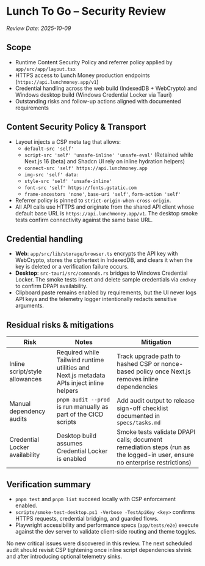 # Lunch To Go – Security Review

_Review Date: 2025-10-09_

## Scope

- Runtime Content Security Policy and referrer policy applied by `app/src/app/layout.tsx`
- HTTPS access to Lunch Money production endpoints (`https://api.lunchmoney.app/v1`)
- Credential handling across the web build (IndexedDB + WebCrypto) and Windows desktop build (Windows Credential Locker via Tauri)
- Outstanding risks and follow-up actions aligned with documented requirements

## Content Security Policy & Transport

- Layout injects a CSP meta tag that allows:
  - `default-src 'self'`
  - `script-src 'self' 'unsafe-inline' 'unsafe-eval'` (Retained while Next.js 16 (beta) and Shadcn UI rely on inline hydration helpers)
  - `connect-src 'self' https://api.lunchmoney.app`
  - `img-src 'self' data:`
  - `style-src 'self' 'unsafe-inline'`
  - `font-src 'self' https://fonts.gstatic.com`
  - `frame-ancestors 'none'`, `base-uri 'self'`, `form-action 'self'`
- Referrer policy is pinned to `strict-origin-when-cross-origin`.
- All API calls use HTTPS and originate from the shared API client whose default
  base URL is `https://api.lunchmoney.app/v1`. The desktop smoke tests confirm
  connectivity against the same base URL.

## Credential handling

- **Web**: `app/src/lib/storage/browser.ts` encrypts the API key with WebCrypto,
  stores the ciphertext in IndexedDB, and clears it when the key is deleted or a
  verification failure occurs.
- **Desktop**: `src-tauri/src/commands.rs` bridges to Windows Credential Locker.
  The smoke tests insert and delete sample credentials via `cmdkey` to confirm
  DPAPI availability.
- Clipboard paste remains enabled by requirements, but the UI never logs API
  keys and the telemetry logger intentionally redacts sensitive arguments.

## Residual risks & mitigations

| Risk                           | Notes                                                                                     | Mitigation                                                                                                                  |
| ------------------------------ | ----------------------------------------------------------------------------------------- | --------------------------------------------------------------------------------------------------------------------------- |
| Inline script/style allowances | Required while Tailwind runtime utilities and Next.js metadata APIs inject inline helpers | Track upgrade path to hashed CSP or nonce-based policy once Next.js removes inline dependencies                             |
| Manual dependency audits       | `pnpm audit --prod` is run manually as part of the CICD scripts                           | Add audit output to release sign-off checklist documented in `specs/tasks.md`                                               |
| Credential Locker availability | Desktop build assumes Credential Locker is enabled                                        | Smoke tests validate DPAPI calls; document remediation steps (run as the logged-in user, ensure no enterprise restrictions) |

## Verification summary

- `pnpm test` and `pnpm lint` succeed locally with CSP enforcement enabled.
- `scripts/smoke-test-desktop.ps1 -Verbose -TestApiKey <key>` confirms HTTPS
  requests, credential bridging, and guarded flows.
- Playwright accessibility and performance specs (`app/tests/e2e`) execute
  against the dev server to validate client-side routing and theme toggles.

No new critical issues were discovered in this review. The next scheduled audit
should revisit CSP tightening once inline script dependencies shrink and after
introducing optional telemetry sinks.
